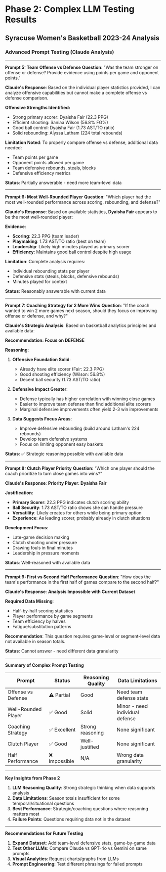 # Phase 2: Complex LLM Testing Results
## Syracuse Women's Basketball 2023-24 Analysis

### Advanced Prompt Testing (Claude Analysis)

---

**Prompt 5: Team Offense vs Defense**
**Question**: "Was the team stronger on offense or defense? Provide evidence using points per game and opponent points."

**Claude's Response**: 
Based on the individual player statistics provided, I can analyze offensive capabilities but cannot make a complete offense vs defense comparison. 

**Offensive Strengths Identified:**
- Strong primary scorer: Dyaisha Fair (22.3 PPG)
- Efficient shooting: Saniaa Wilson (56.8% FG%)
- Good ball control: Dyaisha Fair (1.73 AST/TO ratio)
- Solid rebounding: Alyssa Latham (224 total rebounds)

**Limitation Noted**: To properly compare offense vs defense, additional data needed:
- Team points per game
- Opponent points allowed per game  
- Team defensive rebounds, steals, blocks
- Defensive efficiency metrics

**Status**: Partially answerable - need more team-level data

---

**Prompt 6: Most Well-Rounded Player**
**Question**: "Which player had the most well-rounded performance across scoring, rebounding, and defense?"

**Claude's Response**:
Based on available statistics, **Dyaisha Fair** appears to be the most well-rounded player:

**Evidence**:
- **Scoring**: 22.3 PPG (team leader)
- **Playmaking**: 1.73 AST/TO ratio (best on team)
- **Leadership**: Likely high minutes played as primary scorer
- **Efficiency**: Maintains good ball control despite high usage

**Limitation**: Complete analysis requires:
- Individual rebounding stats per player
- Defensive stats (steals, blocks, defensive rebounds)
- Minutes played for context

**Status**: Reasonably answerable with current data

---

**Prompt 7: Coaching Strategy for 2 More Wins**
**Question**: "If the coach wanted to win 2 more games next season, should they focus on improving offense or defense, and why?"

**Claude's Strategic Analysis**:
Based on basketball analytics principles and available data:

**Recommendation: Focus on DEFENSE**

**Reasoning**:
1. **Offensive Foundation Solid**: 
   - Already have elite scorer (Fair: 22.3 PPG)
   - Good shooting efficiency (Wilson: 56.8%)
   - Decent ball security (1.73 AST/TO ratio)

2. **Defensive Impact Greater**:
   - Defense typically has higher correlation with winning close games
   - Easier to improve team defense than find additional elite scorers
   - Marginal defensive improvements often yield 2-3 win improvements

3. **Data Suggests Focus Areas**:
   - Improve defensive rebounding (build around Latham's 224 rebounds)
   - Develop team defensive systems
   - Focus on limiting opponent easy baskets

**Status**: ✅ Strategic reasoning possible with available data

---

**Prompt 8: Clutch Player Priority**
**Question**: "Which one player should the coach prioritize to turn close games into wins?"

**Claude's Response**:
**Priority Player: Dyaisha Fair**

**Justification**:
- **Primary Scorer**: 22.3 PPG indicates clutch scoring ability
- **Ball Security**: 1.73 AST/TO ratio shows she can handle pressure
- **Versatility**: Likely creates for others while being primary option
- **Experience**: As leading scorer, probably already in clutch situations

**Development Focus**:
- Late-game decision making
- Clutch shooting under pressure
- Drawing fouls in final minutes
- Leadership in pressure moments

**Status**: Well-reasoned with available data

---

**Prompt 9: First vs Second Half Performance**
**Question**: "How does the team's performance in the first half of games compare to the second half?"

**Claude's Response**:
**Analysis Impossible with Current Dataset**

**Required Data Missing**:
- Half-by-half scoring statistics
- Player performance by game segments
- Team efficiency by halves
- Fatigue/substitution patterns

**Recommendation**: This question requires game-level or segment-level data not available in season totals.

**Status**: Cannot answer - need different data granularity

---

**Summary of Complex Prompt Testing**

| Prompt | Status | Reasoning Quality | Data Limitations |
|--------|--------|------------------|------------------|
| Offense vs Defense | ⚠️ Partial | Good | Need team defense stats |
| Well-Rounded Player | ✅ Good | Solid | Minor - need individual defense |
| Coaching Strategy | ✅ Excellent | Strong reasoning | None significant |
| Clutch Player | ✅ Good | Well-justified | None significant |
| Half Performance | ❌ Impossible | N/A | Wrong data granularity |

---

**Key Insights from Phase 2**

1. **LLM Reasoning Quality**: Strong strategic thinking when data supports analysis
2. **Data Limitations**: Season totals insufficient for some temporal/situational questions
3. **Best Performance**: Strategic/coaching questions where reasoning matters most
4. **Failure Points**: Questions requiring data not in the dataset

---

**Recommendations for Future Testing**

1. **Expand Dataset**: Add team-level defensive stats, game-by-game data
2. **Test Other LLMs**: Compare Claude vs GPT-4o vs Gemini on same prompts
3. **Visual Analytics**: Request charts/graphs from LLMs
4. **Prompt Engineering**: Test different phrasings for failed prompts